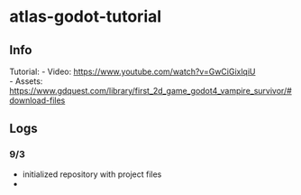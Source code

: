 # atlas-godot-tutorial

## Info
Tutorial:
	- Video: https://www.youtube.com/watch?v=GwCiGixlqiU \
	- Assets: https://www.gdquest.com/library/first_2d_game_godot4_vampire_survivor/#download-files

## Logs
### 9/3
- initialized repository with project files
- 

